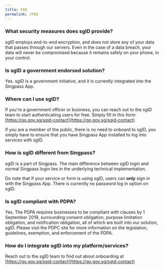```yaml
---
title: FAQ
permalink: /FAQ
---
```

### What security measures does sgID provide?
sgID employs end-to-end encryption, and does not store any of your data that passes through our servers. Even in the case of a data breach, your data will never be compromised because it remains safely on your phone, in your control.

### Is sgID a government endorsed solution?
Yes. sgID is a government initiative, and it is currently integrated into the Singpass App. 

### Where can I use sgID?
If you're a government officer or business, you can reach out to the sgID team to start authenticating users for free. Simply fill in this form: [https://go.gov.sg/sgid-contact](https://go.gov.sg/sgid-contact)

If you are a member of the public, there is no need to onboard to sgID, you simply have to ensure that you have Singpass App installed to log into services with sgID. 

### How is sgID different from Singpass?
sgID is a part of Singpass. The main difference between sgID login and normal Singpass login lies in the underlying technical implementation.

Do note that if your service or form is using sgID, users can **only** sign in with the Singpass App. There is currently no password log in option on sgID.

### Is sgID compliant with PDPA?

Yes. The PDPA requires businesses to be compliant with clauses by 1 September 2019, surrounding consent obligation, purpose limitation obligation, and notification obligation, all of which are built into our solution, sgID. Please visit the PDPC site for more information on the legislation, guidelines, exemption, and enforcement of the PDPA.
 
### How do I integrate sgID into my platform/services?
Reach out to the sgID team to find out about onboarding at [https://go.gov.sg/sgid-contact](https://go.gov.sg/sgid-contact)